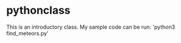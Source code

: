# pythonclass

This is an introductory class.  My sample code can be run:
'python3 find_meteors.py'
